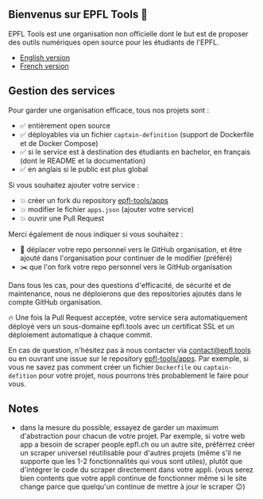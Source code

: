 ## Bienvenus sur EPFL Tools 👋

EPFL Tools est une organisation non officielle dont le but est de proposer des outils numériques open source pour les étudiants de l'EPFL.

* [English version](https://github.com/epfl-tools/.github/blob/main/profile/README.md)
* [French version](https://github.com/epfl-tools/.github/blob/main/profile/README_fr.md)

## Gestion des services

Pour garder une organisation efficace, tous nos projets sont :
- ✅ entièrement open source
- ✅ déployables via un fichier `captain-definition` (support de Dockerfile et de Docker Compose) 
- ✅ si le service est à destination des étudiants en bachelor, en français (dont le README et la documentation)
- ✅ en anglais si le public est plus global

Si vous souhaitez ajouter votre service :
* 💥 créer un fork du repository [epfl-tools/apps](https://github.com/epfl-tools/apps)
* 💥 modifier le fichier `apps.json` (ajouter votre service)
* 💥 ouvrir une Pull Request

Merci également de nous indiquer si vous souhaitez :
* 🚚 déplacer votre repo personnel vers le GitHub organisation, et être ajouté dans l'organisation pour continuer de le modifier (préféré)
* ✂️ que l'on fork votre repo personnel vers le GitHub organisation

Dans tous les cas, pour des questions d'efficacité, de sécurité et de maintenance, nous ne déploierons que des repositories ajoutés dans le compte GitHub organisation.

🔥 Une fois la Pull Request acceptée, votre service sera automatiquement déployé vers un sous-domaine epfl.tools avec un certificat SSL et un déploiement automatique à chaque commit.

En cas de question, n'hésitez pas à nous contacter via contact@epfl.tools ou en ouvrant une issue sur le repository [epfl-tools/apps](https://github.com/epfl-tools/apps).
Par exemple, si vous ne savez pas comment créer un fichier `Dockerfile` ou `captain-defition` pour votre projet, nous pourrons très probablement le faire pour vous.

## Notes

* dans la mesure du possible, essayez de garder un maximum d'abstraction pour chacun de votre projet. Par exemple, si votre web app a besoin de scraper people.epfl.ch ou un autre site, préférrez créer un scraper universel réutilisable pour d'autres projets (même s'il ne supporte que les 1-2 fonctionnalités qui vous sont utiles), plutôt que d'intégrer le code du scraper directement dans votre appli. (vous serez bien contents que votre appli continue de fonctionner même si le site change parce que quelqu'un continue de mettre à jour le scraper 😉)
